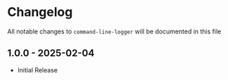 # Changelog

All notable changes to `command-line-logger` will be documented in this file

## 1.0.0 - 2025-02-04

- Initial Release

